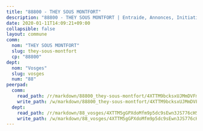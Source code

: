 ```yaml
---
title: "88800 - THEY SOUS MONTFORT"
description: "88800 - THEY SOUS MONTFORT | Entraide, Annonces, Initiatives"
date: 2020-01-11T14:09:21+09:00
collapsible: false
layout: commune
comm:
  nom: "THEY SOUS MONTFORT"
  slug: they-sous-montfort
  cp: "88800"
dept:
  nom: "Vosges"
  slug: vosges
  num: "88"
peerpad:
  comm:
    read_path: /r/markdown/88800_they-sous-montfort/4XTTM9bcksxUJMmDVFmKGHGekEddavM5Ri9gjnac62Q6fnD3s
    write_path: /w/markdown/88800_they-sous-montfort/4XTTM9bcksxUJMmDVFmKGHGekEddavM5Ri9gjnac62Q6fnD3s-K3TgUB5Yp3XaYo5BaqSWuqcCfhFTeVjtSWByRUDJfFsqmPQqXy7tQquhXBhAbReTqPk7WtfVNiebX8LMMCzSwU5awu2DTrcpKCjxf16pt14bA6cnvSdHdhNenZBWQAq5jsxfDkXf
  dept:
    read_path: /r/markdown/88_vosges/4XTTM5gGPXdoMfm9p5dc9sEwn3JS776cHSw64JYpD4AKnKgyh
    write_path: /w/markdown/88_vosges/4XTTM5gGPXdoMfm9p5dc9sEwn3JS776cHSw64JYpD4AKnKgyh-K3TgUjEFywcTUHQwfrd2vcZqhoXLakdoQGFv4iriv1FKkvQkBsudnBxafkQDfPcxTDRHN5T6bYyganuvcakuKenYoB5mPLKqUBjNMwpn75GQVixUmzXGkneDufRSqDthC8iyXi1Z
---
```


